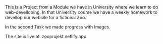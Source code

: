 This is a Project from a Module we have in University where we learn to do web-develloping.
In that University course we have a weekly homework to devellop our website for a fictional Zoo. 

In the second Task we made progress with Images.

The site is live at:
zooprojekt.netlify.app
